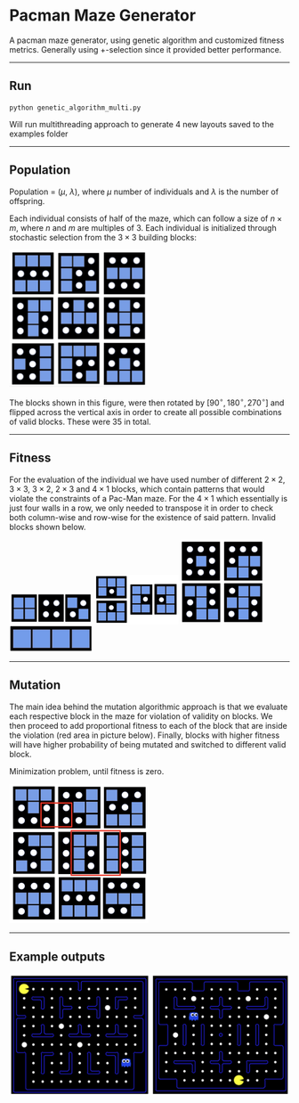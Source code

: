 # Pacman Maze Generator
A pacman maze generator, using genetic algorithm and customized fitness metrics. Generally using $+$-selection since it provided better performance.

_____

## Run

```
python genetic_algorithm_multi.py
```
Will run multithreading approach to generate 4 new layouts saved to the examples folder
_____

## Population

Population = ($\mu$, $\lambda$), where $\mu$ number of individuals and $\lambda$ is the number of offspring.

Each individual consists of half of the maze, which can follow a size of $n\times m$, where $n$ and $m$ are multiples of $3$. Each individual is initialized through stochastic selection from the $3\times3$ building blocks:

<img src="images/valid_blocks.png" alt="valid blocks" width="250"/>


 The blocks shown in this figure, were then rotated by [$90^{\circ}, 180^{\circ}, 270^{\circ}$] and flipped across the vertical axis in order to create all possible combinations of valid blocks. These were $35$ in total. 

_____

 ## Fitness

 For the evaluation of the individual we have used number of different $2\times2$, $3\times3$, $3\times2$, $2\times3$ and $4\times1$ blocks, which contain patterns that would violate the constraints of a Pac-Man maze. For the $4\times1$ which essentially is just four walls in a row, we only needed to transpose it in order to check both column-wise and row-wise for the existence of said pattern. Invalid blocks shown below.
 <p float="left">
  <img src="images/2x2_invalid.png" width="150" />
  <img src="images/2x3_invalid.png" width="150" /> 
  <img src="images/3x3_invalid.png" width="150" />  
  <img src="images/4x1_invalid.png" width="150" />
</p>

_____

## Mutation

The main idea behind the mutation algorithmic approach is that we evaluate each respective block in the maze for violation of validity on blocks. We then proceed to add proportional fitness to each of the block that are inside the violation (red area in picture below). Finally, blocks with higher fitness will have higher probability of being mutated and switched to different valid block. 

Minimization problem, until fitness is zero.

<img src="images/block_fitness.png" alt="block fitness" width="250"/>

_____

## Example outputs
<img src="images/samples.png" alt="block fitness" />
